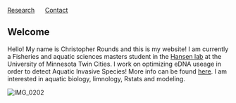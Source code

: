 [Research](./Research.md)&nbsp; &nbsp; &nbsp; [Contact](./Contact.md)
## Welcome
Hello! My name is Christopher Rounds and this is my website! 
I am currently a Fisheries and aquatic sciences masters student in the [Hansen lab](https://gretchenhansen.squarespace.com/) at the University of Minnesota Twin Cities. I work on optimizing eDNA useage in order to detect Aquatic Invasive Species! More info can be found [here](https://www.maisrc.umn.edu/edna-monitoring). I am interested in aquatic biology, limnology, Rstats and modeling.


![IMG_0202](https://user-images.githubusercontent.com/31868305/119075368-45226300-b9b6-11eb-90e3-01a87a5d0017.JPG)
